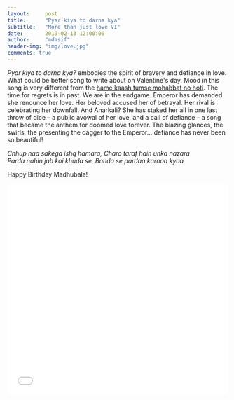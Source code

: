 ```yaml
---
layout:     post
title:      "Pyar kiya to darna kya"
subtitle:   "More than just love VI"
date:       2019-02-13 12:00:00
author:     "mdasif"
header-img: "img/love.jpg"
comments: true
---
```


<i>Pyar kiya to darna kya?</i> embodies the spirit of bravery and defiance in love. What could be better song to write about on Valentine's day. Mood in this song is very different from the <a href="http://bawlipoonch.github.io/2016/01/26/hame-kaash-tumse-mohabbat-na-hoti/" target="_blank">hame kaash tumse mohabbat no hoti</a>. The time for regrets is in past. We are in the endgame. Emperor has demanded she renounce her love. Her beloved accused her of betrayal. Her rival is celebrating her downfall. And Anarkali? She has staked her all in one last throw of dice – a public avowal of her love, and a call of defiance – a song that became the anthem for doomed love forever. The blazing glances, the swirls, the presenting the dagger to the Emperor… defiance has never been so beautiful! 

<p>
<i>Chhup naa sakega ishq hamara, Charo taraf hain unka nazara</i><br>
<i>Parda nahin jab koi khuda se, Bando se pardaa karnaa kyaa</i><br>
</p>

Happy Birthday Madhubala!

<iframe width="100%" height="480" src="//www.youtube.com/embed//6Au_J6jHKE0" frameborder="0" allowfullscreen></iframe>
<span class="caption"></span>
